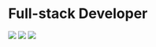 # Full-stack Developer

<p>
<a href="https://carlos-web-wine.vercel.app"><img src="https://img.shields.io/badge/Portfolio-0000BF.svg?style=for-the-badge&logoColor=white" /></a>
<a href="https://carlos-blog-taupe.vercel.app"><img src="https://img.shields.io/badge/Blog-E59400.svg?style=for-the-badge&logoColor=white" /></a>
<a href="https://linkedin.com/in/carlospsvieira"><img src="https://img.shields.io/badge/LinkedIn-0A66C2.svg?style=for-the-badge&logo=LinkedIn&logoColor=white" /></a>
</p>
